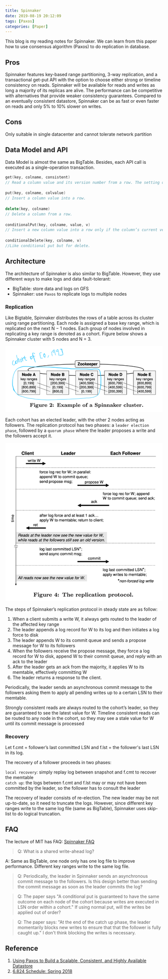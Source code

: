 ```yaml
---
title: Spinnaker
date: 2019-08-19 20:12:09
tags: [Paxos]
categories: [Paper]
---
```


This blog is my reading notes for Spinnaker. We can learn from this paper how to use consensus algorithm (Paxos) to do replication in database.

<!-- more -->

## Pros

Spinnaker features key-based range partitioning, 3-way replication, and a transactional get-put API with the option to choose either strong or timeline consistency on reads. Spinnaker will be available for reads and writes as long a majority of its replicas are alive.  The performance can be competitive with alternatives that provide weaker consistency guarantees. Compared to an eventually consistent datastore, Spinnaker can be as fast or even faster on reads and only 5% to 10% slower on writes.

## Cons

Only suitable in single datacenter and cannot tolerate network partition

## Data Model and API

Data Model is almost the same as BigTable. Besides, each API call is executed as a single-operation transaction.

```cpp
get(key, colname, consistent)
// Read a column value and its version number from a row. The setting of the ‘consistent’ ﬂag is used to choose the consistency level. Setting it to ‘true’ chooses strong consistency, and the latest value is always returned. Setting it to ‘false’ chooses timeline consistency, and a possibly stale value is returned in exchange for better performance.

put(key, colname, colvalue)
// Insert a column value into a row.

delete(key, colname)
// Delete a column from a row.

conditionalPut(key, colname, value, v)
// Insert a new column value into a row only if the column’s current version number is equal to ‘v’. Otherwise, an error is returned.

conditionalDelete(key, colname, v)
//Like conditional put but for delete.
```

## Architecture

The architecture of Spinnaker is also similar to BigTable. However, they use different ways to make logs and data fault-tolerant:

* BigTable: store data and logs on GFS
* Spinnaker: use `Paxos` to replicate logs to multiple nodes

### Replication

Like Bigtable, Spinnaker distributes the rows of a table across its cluster using range partitioning. Each node is assigned a base key range, which is replicated on the next N − 1 nodes. Each group of nodes involved in replicating a key range is denoted as a cohort. Figure below shows a Spinnaker cluster with 5 nodes and N = 3.

![Example of a Spinnaker cluster](/images/Spinnaker/A-Spinnaker-Cluster.png)

Each cohort has an elected leader, with the other 2 nodes acting as followers. The replication protocol has two phases: a `leader election phase`, followed by a `quorum phase` where the leader proposes a write and the followers accept it.

![The replication protocol](/images/Spinnaker/The-replication-protocol.png)

The steps of Spinnaker’s replication protocol in steady state are as follow:

1. When a client submits a write W, it always gets routed to the leader of the affected key range
2. The leader appends a log record for W to its log and then initiates a log force to disk
3. The leader appends W to its commit queue and sends a propose message for W to its followers
4. When the followers receive the propose message, they force a log record for W to disk, append W to their commit queue, and reply with an ack to the leader
5. After the leader gets an ack from the majority, it applies W to its memtable, effectively committing W
6. The leader returns a response to the client. 

Periodically, the leader sends an asynchronous commit message to the followers asking them to apply all pending writes up to a certain LSN to their memtable.

Strongly consistent reads are always routed to the cohort’s leader, so they are guaranteed to see the latest value for W. Timeline consistent reads can be routed to any node in the cohort, so they may see a stale value for W until its commit message is processed

### Recovery

Let f.cmt = follower’s last committed LSN and f.lst = the follower's last LSN in its log.

The recovery of a follower proceeds in two phases:

`local recovery`: simply replay log between snapshot and f.cmt to recover the memtable  
`catch up`: the logs between f.cmt and f.lst may or may not have been committed by the leader, so the follower has to consult the leader

The recovery of leader consists of re-election. The new leader may be not up-to-date, so it need to truncate the logs. However, since different key ranges write to the same log file (same as BigTable), Spinnaker uses skip-list to do logical truncation. 

## FAQ

The lecture of MIT has FAQ: [Spinnaker FAQ](https://pdos.csail.mit.edu/6.824/papers/spinnaker-faq.txt)

> Q: What is a shared write-ahead log?

A: Same as BigTable, one node only has one log file to improve performance. Different key ranges write to the same log file.

> Q: Periodically, the leader in Spinnaker sends an asynchronous commit message to the followers. Is this design better than sending the commit message as soon as the leader commits the log?

> Q: The paper says "A conditional put is guaranteed to have the same outcome on each node of the cohort because writes are executed in LSN order within a cohort." If using normal put, will the writes be applied out of order?

> Q: The paper says: "At the end of the catch up phase, the leader momentarily blocks new writes to ensure that that the follower is fully caught up." I don't think blocking the writes is necessary.

## Reference

1. [Using Paxos to Build a Scalable, Consistent, and Highly Available Datastore](https://pdos.csail.mit.edu/6.824/papers/spinnaker.pdf)  
2. [6.824 Schedule: Spring 2018](https://pdos.csail.mit.edu/6.824/schedule.html)
